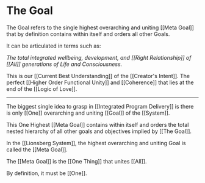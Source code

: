 # The Goal

The Goal refers to the single highest overarching and uniting [[Meta Goal]] that by definition contains within itself and orders all other Goals. 

It can be articulated in terms such as: 

_The total integrated wellbeing, development, and [[Right Relationship]] of [[All]] generations of Life and Consciousness._ 

This is our [[Current Best Understanding]] of the [[Creator's Intent]]. The perfect [[Higher Order Functional Unity]] and [[Coherence]] that lies at the end of the [[Logic of Love]].  
____
The biggest single idea to grasp in [[Integrated Program Delivery]] is there is only [[One]] overarching and uniting [[Goal]] of the [[System]].

This One Highest [[Meta Goal]]  contains within itself and orders the total nested hierarchy of all other goals and objectives implied by [[The Goal]].

In the [[Lionsberg System]], the highest overarching and uniting Goal is called the [[Meta Goal]].

The [[Meta Goal]] is the [[One Thing]] that unites [[All]].

By definition, it must be [[One]].